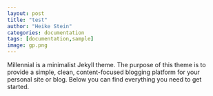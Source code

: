 ```yaml
---
layout: post
title: "test"
author: "Heike Stein"
categories: documentation
tags: [documentation,sample]
image: gp.png
---
```


Millennial is a minimalist Jekyll theme. The purpose of this theme is to provide a simple, clean, content-focused blogging platform for your personal site or blog. Below you can find everything you need to get started.
